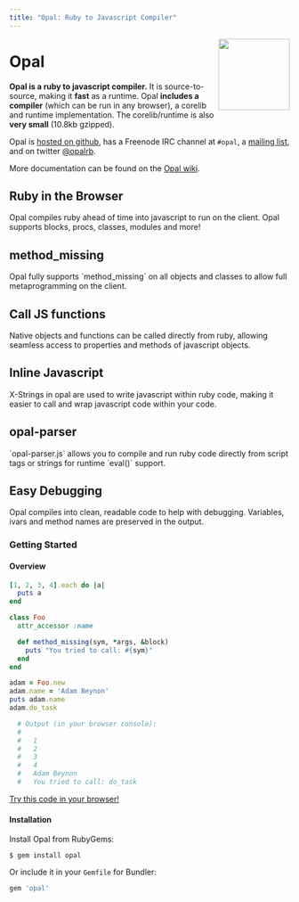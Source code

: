 ```yaml
---
title: "Opal: Ruby to Javascript Compiler"
---
```


<div class="page-header">
  <img src='https://secure.gravatar.com/avatar/88298620949a6534d403da2e356c9339?s=420&d=https://a248.e.akamai.net/assets.github.com%2Fimages%2Fgravatars%2Fgravatar-org-420.png' alt='' style='float:right;margin-top:-24px' width='128' height='128' />
  <h1>
    Opal
  </h1>
  <p>
    <b>Opal is a ruby to javascript compiler.</b> It is source-to-source, making it
    <b>fast</b> as a runtime. Opal <b>includes a compiler</b> (which can be run in any
    browser), a corelib and runtime implementation. The corelib/runtime is
    also <b>very small</b> (10.8kb gzipped).
  </p>
  <p>
    Opal is <a href="http://github.com/opal/opal">hosted on github</a>,
    has a Freenode IRC channel at <code>#opal</code>, a <a href="https://groups.google.com/forum/#!forum/opalrb">mailing list</a>, and on twitter
    <a href="http://twitter.com/opalrb">@opalrb</a>.
  </p>

  <p>More documentation can be found on the <a href="https://github.com/opal/opal/wiki">Opal wiki</a>.
</div>

<div class="row-fluid">
  <div class="span4">
    <h2>Ruby in the Browser</h2>
    <p>
      Opal compiles ruby ahead of time into javascript to run on the
      client. Opal supports blocks, procs, classes, modules and more!
    </p>
  </div>

  <div class="span4">
    <h2>method_missing</h2>
    <p>
      Opal fully supports `method_missing` on all objects and classes to
      allow full metaprogramming on the client.
    </p>
  </div>

  <div class="span4">
    <h2>Call JS functions</h2>
    <p>
      Native objects and functions can be called directly from ruby,
      allowing seamless access to properties and methods of javascript
      objects.
    </p>
  </div>
</div>

<div class="row-fluid">
  <div class="span4">
    <h2>Inline Javascript</h2>
    <p>
      X-Strings in opal are used to write javascript within ruby code,
      making it easier to call and wrap javascript code within your code.
    </p>
  </div>

  <div class="span4">
    <h2>opal-parser</h2>
    <p>
      `opal-parser.js` allows you to compile and run ruby code directly
      from script tags or strings for runtime `eval()` support.
    </p>
  </div>

  <div class="span4">
    <h2>Easy Debugging</h2>
    <p>
      Opal compiles into clean, readable code to help with debugging.
      Variables, ivars and method names are preserved in the output.
    </p>
  </div>
</div>

### Getting Started

#### Overview

```ruby
[1, 2, 3, 4].each do |a|
  puts a
end

class Foo
  attr_accessor :name

  def method_missing(sym, *args, &block)
    puts "You tried to call: #{sym}"
  end
end

adam = Foo.new
adam.name = 'Adam Beynon'
puts adam.name
adam.do_task

  # Output (in your browser console):
  #
  #   1
  #   2
  #   3
  #   4
  #   Adam Beynon
  #   You tried to call: do_task
```

[Try this code in your browser!](/try)

#### Installation

Install Opal from RubyGems:

```text
$ gem install opal
```

Or include it in your `Gemfile` for Bundler:

```ruby
gem 'opal'
```

